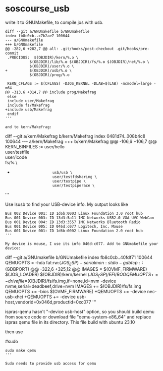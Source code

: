 # soscourse_usb

write it to GNUMakefile, to compile jos with usb.

```
diff --git a/GNUmakefile b/GNUmakefile
index fb8c0cb..c7b2ae7 100644
--- a/GNUmakefile
+++ b/GNUmakefile
@@ -282,6 +282,7 @@ all: .git/hooks/post-checkout .git/hooks/pre-commit
 .PRECIOUS:  $(OBJDIR)/kern/%.o \
           $(OBJDIR)/lib/%.o $(OBJDIR)/fs/%.o $(OBJDIR)/net/%.o \
           $(OBJDIR)/user/%.o \
+          $(OBJDIR)/usb/%.o \
           $(OBJDIR)/prog/%.o
 
 KERN_CFLAGS := $(CFLAGS) -DJOS_KERNEL -DLAB=$(LAB) -mcmodel=large -m64
@@ -313,6 +314,7 @@ include prog/Makefrag
 else
 include user/Makefrag
 include fs/Makefrag
+include usb/Makefrag
 endif
'''

and to kern/Makefrag:

```
diff --git a/kern/Makefrag b/kern/Makefrag
index 0481d74..008b4c8 100644
--- a/kern/Makefrag
+++ b/kern/Makefrag
@@ -106,6 +106,7 @@ KERN_BINFILES :=    user/hello \
                        user/testfile \
                        user/icode \
                        fs/fs \
+                       usb/usb \
                        user/testfdsharing \
                        user/testpipe \
                        user/testpiperace \
'''

Use lsusb to find your USB-device info. My output looks like
```
Bus 002 Device 001: ID 1d6b:0003 Linux Foundation 3.0 root hub
Bus 001 Device 003: ID 13d3:5a11 IMC Networks USB2.0 VGA UVC WebCam
Bus 001 Device 004: ID 13d3:3557 IMC Networks Bluetooth Radio 
Bus 001 Device 005: ID 046d:c077 Logitech, Inc. Mouse
Bus 001 Device 001: ID 1d6b:0002 Linux Foundation 2.0 root hub
'''

My device is mouse, I use its info 046d:c077. Add to GNUmakefile your device:

```
diff --git a/GNUmakefile b/GNUmakefile
index fb8c0cb..40fdf71 100644
QEMUOPTS = -hda fat:rw:$(JOS_ESP) -serial mon:stdio -gdb tcp::$(GDBPORT)
@@ -322,6 +325,12 @@ IMAGES = $(OVMF_FIRMWARE) $(JOS_LOADER) $(OBJDIR)/kern/kernel $(JOS_ESP)/EFI/BOO
 QEMUOPTS += -drive file=$(OBJDIR)/fs/fs.img,if=none,id=nvm -device nvme,serial=deadbeef,drive=nvm
 IMAGES += $(OBJDIR)/fs/fs.img
 QEMUOPTS += -bios $(OVMF_FIRMWARE)
+QEMUOPTS += -device nec-usb-xhci
+QEMUOPTS += -device usb-host,vendorid=0x046d,productid=0xc077
'''

ispras-qemu hasn't "-device usb-host" option, so you should build qemu from source code or download file "qemu-system-x86_64"
and replace ispras qemu file in its directory. This file build with ubuntu 23.10

then use

#sudo

```
sudo make qemu
'''

Sudo needs to provide usb access for qemu
